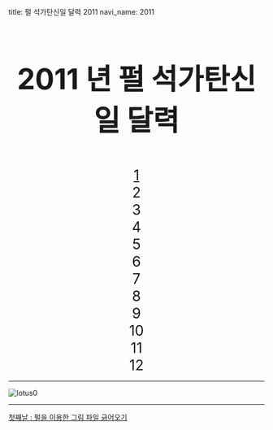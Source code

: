 title: 펄 석가탄신일 달력 2011
navi_name: 2011


<style type="text/css">
.lotusbox {
  text-align:center;
  font-size:2em;
}

</style>
<div class="row">
<div class="span8  lotusbox">
<h1>2011 년 펄 석가탄신일 달력</h1>
</div>
</div>
</br>
<div class="row">
<div class="span2 well lotusbox"><a rel="첫째날 : 펄을 이용한 그림 파일 긁어오기" href="2011/1.html">1</a></div>
<div class="span2 well lotusbox">2</div>
<div class="span2 well lotusbox">3</div>
<div class="span2 well lotusbox">4</div>
</div>
<div class="row">
<div class="span2 well lotusbox">5</div>
<div class="span2 well lotusbox">6</div>
<div class="span2 well lotusbox">7</div>
<div class="span2 well lotusbox">8</div>
</div>
<div class="row">
<div class="span2 well lotusbox">9</div>
<div class="span2 well lotusbox">10</div>
<div class="span2 well lotusbox">11</div>
<div class="span2 well lotusbox">12</div>
</div>

---
![lotus0](https://lh3.googleusercontent.com/-hp37zclSBzA/T7NTSgfV5xI/AAAAAAAAAUY/EA_qE5NHZww/s600/lotus1.jpg)

---
<div class="row">
<div class="span8 well"><a rel="첫째날 : 펄을 이용한 그림 파일 긁어오기" href="2011/1.html">첫째날 : 펄을 이용한 그림 파일 긁어오기</a></div>
</div>

